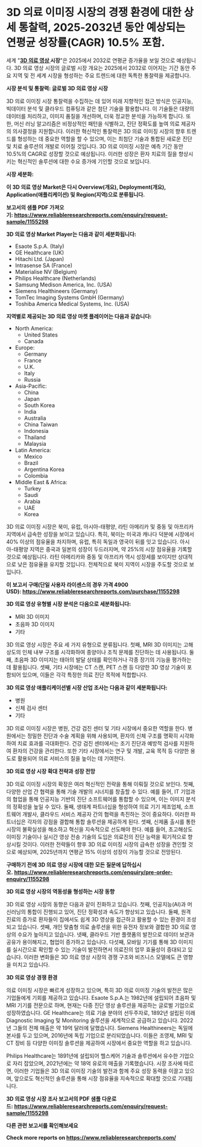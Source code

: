 <p><h1>3D 의료 이미징 시장의 경쟁 환경에 대한 상세 통찰력, 2025-2032년 동안 예상되는 연평균 성장률(CAGR) 10.5% 포함.</h1></p><p>세계 "<strong><a href="https://www.reliableresearchreports.com/3d-medical-imaging-r1155298?utm_campaign=105&utm_medium=8&utm_source=Github&utm_content=ia&utm_term=25022025&utm_id=3d-medical-imaging">3D 의료 영상&nbsp;</a></strong><strong>시장</strong>"은 2025에서 2032로 연평균 증가율을 보일 것으로 예상됩니다. 3D 의료 영상 시장의 글로벌 시장 개요는 2025에서 2032로 이어지는 기간 동안 주요 지역 및 전 세계 시장을 형성하는 주요 트렌드에 대한 독특한 통찰력을 제공합니다.</p>
<p><strong>시장 분석 및 통찰력: 글로벌 3D 의료 영상 시장</strong></p>
<p><p>3D 의료 이미징 시장 통찰력을 수집하는 데 있어 미래 지향적인 접근 방식은 인공지능, 빅데이터 분석 및 클라우드 컴퓨팅과 같은 첨단 기술을 활용합니다. 이 기술들은 대량의 데이터를 처리하고, 이미지 품질을 개선하며, 더욱 정교한 분석을 가능하게 합니다. 또한, 머신 러닝 알고리즘은 비정상적인 패턴을 식별하고, 진단 정확도를 높여 의료 제공자의 의사결정을 지원합니다. 이러한 혁신적인 통찰력은 3D 의료 이미징 시장의 향후 트렌드를 형성하는 데 중요한 역할을 할 수 있으며, 이는 최첨단 기술과 통합된 새로운 진단 및 치료 솔루션의 개발로 이어질 것입니다. 3D 의료 이미징 시장은 예측 기간 동안 10.5%의 CAGR로 성장할 것으로 예상됩니다. 이러한 성장은 환자 치료의 질을 향상시키는 혁신적인 솔루션에 대한 수요 증가에 기인할 것으로 보입니다.</p><a href="%7CAUTHORITHY_DOMAIN_URL%7C?utm_campaign=105&utm_medium=8&utm_source=Github&utm_content=ia&utm_term=25022025&utm_id=3d-medical-imaging"></a></p>
<p><strong>시장 세분화:</strong></p>
<p><strong>이 3D 의료 영상 Market은 다시 Overview(개요), Deployment(개요), Application(애플리케이션) 및 Region(지역)으로 분류됩니다.</strong></p>
<p><strong>보고서의 샘플 PDF 가져오기:&nbsp;<a href="https://www.reliableresearchreports.com/enquiry/request-sample/1155298?utm_campaign=105&utm_medium=8&utm_source=Github&utm_content=ia&utm_term=25022025&utm_id=3d-medical-imaging">https://www.reliableresearchreports.com/enquiry/request-sample/1155298</a></strong><strong></strong></p>
<p><strong>3D 의료 영상 Market Player는 다음과 같이 세분화됩니다:</strong></p>
<p><ul><li>Esaote S.p.A. (Italy)</li><li>GE Healthcare (UK)</li><li>Hitachi Ltd. (Japan)</li><li>Intrasense SA (France)</li><li>Materialise NV (Belgium)</li><li>Philips Healthcare (Netherlands)</li><li>Samsung Medison America, Inc. (USA)</li><li>Siemens Healthineers (Germany)</li><li>TomTec Imaging Systems GmbH (Germany)</li><li>Toshiba America Medical Systems, Inc. (USA)</li></ul></p>
<p><strong>지역별로 제공되는 3D 의료 영상 마켓 플레이어는 다음과 같습니다:</strong></p>
<p><ul>
    <li>
        North America:
        <ul>
            <li>United States</li>
            <li>Canada</li>
        </ul>
    </li>
    <li>
        Europe:
        <ul>
            <li>Germany</li>
            <li>France</li>
            <li>U.K.</li>
            <li>Italy</li>
            <li>Russia</li>
        </ul>
    </li>
    <li>
        Asia-Pacific:
        <ul>
            <li>China</li>
            <li>Japan</li>
            <li>South Korea</li>
            <li>India</li>
            <li>Australia</li>
            <li>China Taiwan</li>
            <li>Indonesia</li>
            <li>Thailand</li>
            <li>Malaysia</li>
        </ul>
    </li>
    <li>
        Latin America:
        <ul>
            <li>Mexico</li>
            <li>Brazil</li>
            <li>Argentina Korea</li>
            <li>Colombia</li>
        </ul>
    </li>
    <li>
        Middle East & Africa:
        <ul>
            <li>Turkey</li>
            <li>Saudi</li>
            <li>Arabia</li>
            <li>UAE</li>
            <li>Korea</li>
        </ul>
    </li>
    </ul></p>
<p><p>3D 의료 이미징 시장은 북미, 유럽, 아시아-태평양, 라틴 아메리카 및 중동 및 아프리카 지역에서 급속한 성장을 보이고 있습니다. 특히, 북미는 미국과 캐나다 덕분에 시장에서 40% 이상의 점유율을 차지하며, 유럽, 특히 독일과 영국이 뒤를 잇고 있습니다. 아시아-태평양 지역은 중국과 일본의 성장이 두드러지며, 약 25%의 시장 점유율을 기록할 것으로 예상됩니다. 라틴 아메리카와 중동 및 아프리카 역시 성장세를 보이지만 상대적으로 낮은 점유율을 유지할 것입니다. 전체적으로 북미 지역이 시장을 주도할 것으로 보입니다.</p></p>
<p><strong>이 보고서 구매(단일 사용자 라이센스의 경우 가격 4900 USD):&nbsp;<a href="https://www.reliableresearchreports.com/purchase/1155298?utm_campaign=105&utm_medium=8&utm_source=Github&utm_content=ia&utm_term=25022025&utm_id=3d-medical-imaging">https://www.reliableresearchreports.com/purchase/1155298</a></strong></p>
<p><strong>3D 의료 영상 유형별 시장 분석은 다음으로 세분화됩니다:</strong></p>
<p><ul><li>MRI 3D 이미지</li><li>초음파 3D 이미지</li><li>기타</li></ul></p>
<p><p>3D 의료 영상 시장은 주요 세 가지 유형으로 분류됩니다. 첫째, MRI 3D 이미지는 고해상도의 인체 내부 구조를 시각화하여 종양이나 조직 문제를 진단하는 데 사용됩니다. 둘째, 초음파 3D 이미지는 태아의 발달 상태를 확인하거나 각종 장기의 기능을 평가하는 데 활용됩니다. 셋째, 기타 시장에는 CT 스캔, PET 스캔 등 다양한 3D 영상 기술이 포함되어 있으며, 이들은 각각 특정한 의료 진단 목적에 적합합니다.</p></p>
<p><strong>3D 의료 영상 애플리케이션별 시장 산업 조사는 다음과 같이 세분화됩니다:</strong></p>
<p><ul><li>병원</li><li>신체 검사 센터</li><li>기타</li></ul></p>
<p><p>3D 의료 이미징 시장은 병원, 건강 검진 센터 및 기타 시장에서 중요한 역할을 한다. 병원에서는 정밀한 진단과 수술 계획을 위해 사용되며, 환자의 신체 구조를 명확히 시각화하여 치료 효과를 극대화한다. 건강 검진 센터에서는 조기 진단과 예방적 검사를 지원하여 환자의 건강을 관리한다. 또한 기타 시장에서는 연구 및 개발, 교육 목적 등 다양한 용도로 활용되어 의료 서비스의 질을 높이는 데 기여한다.</p></p>
<p><strong>3D 의료 영상 시장 확대 전략과 성장 전망</strong></p>
<p><p>3D 의료 이미징 시장의 확장은 여러 혁신적인 전략을 통해 이뤄질 것으로 보인다. 첫째, 다양한 산업 간 협력을 통해 기술 개발의 시너지를 창출할 수 있다. 예를 들어, IT 기업과의 협업을 통해 인공지능 기반의 진단 소프트웨어를 통합할 수 있으며, 이는 이미지 분석의 정확성을 높일 수 있다. 둘째, 생태계 파트너십을 형성하여 의료 기기 제조업체, 소프트웨어 개발사, 클라우드 서비스 제공자 간의 협력을 촉진하는 것이 중요하다. 이러한 파트너십은 각자의 강점을 결합해 통합 솔루션을 제공하게 된다. 셋째, 신제품 출시를 통한 시장의 불확실성을 해소하고 혁신을 지속적으로 선도해야 한다. 예를 들어, 초고해상도 이미징 기술이나 실시간 영상 전송 기술의 도입은 의료진의 진단 능력을 획기적으로 향상시킬 것이다. 이러한 전략들이 향후 3D 의료 이미징 시장의 급속한 성장을 견인할 것으로 예상되며, 2025년까지 연평균 15% 이상의 성장이 가능할 것으로 전망된다.</p></p>
<p><strong>구매하기 전에 3D 의료 영상 시장에 대한 모든 질문에 답하십시오.&nbsp;<a href="https://www.reliableresearchreports.com/enquiry/pre-order-enquiry/1155298?utm_campaign=105&utm_medium=8&utm_source=Github&utm_content=ia&utm_term=25022025&utm_id=3d-medical-imaging">https://www.reliableresearchreports.com/enquiry/pre-order-enquiry/1155298</a></strong><strong></strong></p>
<p><strong>3D 의료 영상 시장의 역동성을 형성하는 시장 동향</strong></p>
<p><p>3D 의료 영상 시장의 동향은 다음과 같이 진화하고 있습니다. 첫째, 인공지능(AI)과 머신러닝의 통합이 진행되고 있어, 진단 정확성과 속도가 향상되고 있습니다. 둘째, 원격 진료의 증가로 환자들이 집에서도 쉽게 3D 영상을 접근하고 활용할 수 있는 환경이 조성되고 있습니다. 셋째, 개인 맞춤형 의료 솔루션을 위한 유전자 정보와 결합한 3D 의료 영상의 수요가 높아지고 있습니다. 넷째, 클라우드 기반 플랫폼의 발전으로 데이터 보관과 공유가 용이해지고, 협업이 증가하고 있습니다. 다섯째, 모바일 기기를 통해 3D 이미지를 실시간으로 확인할 수 있는 기술이 발전하면서 의료진의 업무 효율성이 증대되고 있습니다. 이러한 변화들은 3D 의료 영상 시장의 경쟁 구조와 비즈니스 모델에도 큰 영향을 미치고 있습니다.</p></p>
<p><strong>3D 의료 영상 경쟁 환경</strong></p>
<p><p>의료 이미징 시장은 빠르게 성장하고 있으며, 특히 3D 의료 이미징 기술의 발전은 많은 기업들에게 기회를 제공하고 있습니다. Esaote S.p.A.는 1982년에 설립되어 초음파 및 MRI 기기를 전문으로 하며, 현재는 다중 진단 영상 솔루션을 제공하는 글로벌 기업으로 성장하였습니다. GE Healthcare는 의료 기술 분야의 선두주자로, 1892년 설립된 이래 Diagnostic Imaging 및 Monitoring 솔루션을 세계적으로 공급하고 있습니다. 2022년 그들의 전체 매출은 약 19억 달러에 달했습니다. Siemens Healthineers는 독일에 본사를 두고 있으며, 2016년에 독립 기업으로 분리되었습니다. 이들은 조영제, MRI 및 CT 장비 등 다양한 이미징 솔루션을 제공하여 시장에서 중요한 역할을 하고 있습니다.</p><p>Philips Healthcare는 1891년에 설립되어 헬스케어 기술과 솔루션에서 유수한 기업으로 자리 잡았으며, 2021년에는 약 18억 유로의 매출을 기록했습니다. 시장 조사에 따르면, 이러한 기업들은 3D 의료 이미징 기술의 발전과 함께 주요 성장 동력을 이끌고 있으며, 앞으로도 혁신적인 솔루션을 통해 시장 점유율을 지속적으로 확대할 것으로 기대됩니다.</p></p>
<p><strong>3D 의료 영상 시장 조사 보고서의 PDF 샘플 다운로드:&nbsp;<a href="https://www.reliableresearchreports.com/enquiry/request-sample/1155298?utm_campaign=105&utm_medium=8&utm_source=Github&utm_content=ia&utm_term=25022025&utm_id=3d-medical-imaging">https://www.reliableresearchreports.com/enquiry/request-sample/1155298</a></strong></p>
<p><strong></strong></p>
<p><strong></strong></p>
<p><strong></strong></p>
<p><strong></strong></p>
<p><strong>다른 관련 보고서를 확인해보세요</strong></p>
<p><strong>Check more reports on <a href="https://www.reliableresearchreports.com/?utm_campaign=105&utm_medium=8&utm_source=Github&utm_content=ia&utm_term=25022025&utm_id=3d-medical-imaging">https://www.reliableresearchreports.com/</a></strong></p>